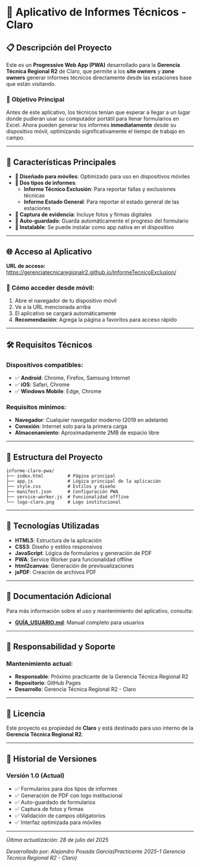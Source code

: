 # 📱 Aplicativo de Informes Técnicos - Claro

## 📋 Descripción del Proyecto

Este es un **Progressive Web App (PWA)** desarrollado para la **Gerencia Técnica Regional R2** de Claro, que permite a los **site owners** y **zone owners** generar informes técnicos directamente desde las estaciones base que están visitando.

### 🎯 Objetivo Principal

Antes de este aplicativo, los técnicos tenían que esperar a llegar a un lugar donde pudieran usar su computador portátil para llenar formularios en Excel. Ahora pueden generar los informes **inmediatamente** desde su dispositivo móvil, optimizando significativamente el tiempo de trabajo en campo.

---

## 🚀 Características Principales

- **📱 Diseñado para móviles**: Optimizado para uso en dispositivos móviles
- **📄 Dos tipos de informes**:
  - **Informe Técnico Exclusión**: Para reportar fallas y exclusiones técnicas
  - **Informe Estado General**: Para reportar el estado general de las estaciones
- **📸 Captura de evidencia**: Incluye fotos y firmas digitales
- **💾 Auto-guardado**: Guarda automáticamente el progreso del formulario
- **📱 Instalable**: Se puede instalar como app nativa en el dispositivo

---

## 🌐 Acceso al Aplicativo

**URL de acceso:** https://gerenciatecnicaregionalr2.github.io/InformeTecnicoExclusion/

### 📱 Cómo acceder desde móvil:
1. Abre el navegador de tu dispositivo móvil
2. Ve a la URL mencionada arriba
3. El aplicativo se cargará automáticamente
4. **Recomendación**: Agrega la página a favoritos para acceso rápido

---

## 🛠️ Requisitos Técnicos

### Dispositivos compatibles:
- ✅ **Android**: Chrome, Firefox, Samsung Internet
- ✅ **iOS**: Safari, Chrome
- ✅ **Windows Mobile**: Edge, Chrome

### Requisitos mínimos:
- **Navegador**: Cualquier navegador moderno (2019 en adelante)
- **Conexión**: Internet solo para la primera carga
- **Almacenamiento**: Aproximadamente 2MB de espacio libre

---

## 📁 Estructura del Proyecto

```
informe-claro-pwa/
├── index.html         # Página principal
├── app.js             # Lógica principal de la aplicación
├── style.css          # Estilos y diseño
├── manifest.json      # Configuración PWA
├── service-worker.js  # Funcionalidad offline
└── logo-claro.png     # Logo institucional
```

---

## 🔧 Tecnologías Utilizadas

- **HTML5**: Estructura de la aplicación
- **CSS3**: Diseño y estilos responsivos
- **JavaScript**: Lógica de formularios y generación de PDF
- **PWA**: Service Worker para funcionalidad offline
- **html2canvas**: Generación de previsualizaciones
- **jsPDF**: Creación de archivos PDF

---

## 📖 Documentación Adicional

Para más información sobre el uso y mantenimiento del aplicativo, consulta:

- **[GUÍA_USUARIO.md](GUÍA_USUARIO.md)**: Manual completo para usuarios

---

## 👥 Responsabilidad y Soporte

### Mantenimiento actual:
- **Responsable**: Próximo practicante de la Gerencia Técnica Regional R2
- **Repositorio**: GitHub Pages
- **Desarrollo**: Gerencia Técnica Regional R2 - Claro

---

## 📝 Licencia

Este proyecto es propiedad de **Claro** y está destinado para uso interno de la **Gerencia Técnica Regional R2**.

---

## 🔄 Historial de Versiones

### Versión 1.0 (Actual)
- ✅ Formularios para dos tipos de informes
- ✅ Generación de PDF con logo institucional
- ✅ Auto-guardado de formularios
- ✅ Captura de fotos y firmas
- ✅ Validación de campos obligatorios
- ✅ Interfaz optimizada para móviles

---

*Última actualización: 28 de julio del 2025*

*Desarrollado por: Alejandro Posada García(Practicante 2025-1 Gerencia Técnica Regional R2 - Claro)* 
